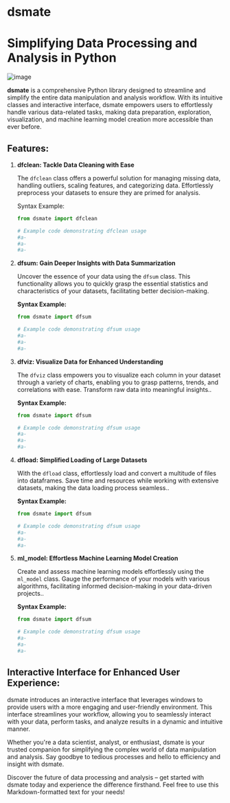 # dsmate
# Simplifying Data Processing and Analysis in Python
![image](https://github.com/DL4150/dsmate/assets/92887753/abecc214-5ef3-431a-82cd-5e04d86210f4)

**dsmate** is a comprehensive Python library designed to streamline and simplify the entire data manipulation and analysis workflow. With its intuitive classes and interactive interface, dsmate empowers users to effortlessly handle various data-related tasks, making data preparation, exploration, visualization, and machine learning model creation more accessible than ever before.

## Features:

1. **dfclean: Tackle Data Cleaning with Ease**

   The `dfclean` class offers a powerful solution for managing missing data, handling outliers, scaling features, and categorizing data. Effortlessly preprocess your datasets to ensure they are primed for analysis.

   Syntax Example:
   ```python
   from dsmate import dfclean

   # Example code demonstrating dfclean usage
   #a-
   #a-
   #a-

2. **dfsum: Gain Deeper Insights with Data Summarization**

   Uncover the essence of your data using the `dfsum` class. This functionality allows you to quickly grasp the essential statistics and characteristics of your datasets, facilitating better decision-making.

   **Syntax Example:**

   ```python
   from dsmate import dfsum

   # Example code demonstrating dfsum usage
   #a-
   #a-
   #a-


3. **dfviz: Visualize Data for Enhanced Understanding**
   
   The `dfviz` class empowers you to visualize each column in your dataset through a variety of charts, enabling you to grasp patterns, trends, and correlations with ease. Transform raw data into meaningful insights..

   **Syntax Example:**

   ```python
   from dsmate import dfsum

   # Example code demonstrating dfsum usage
   #a-
   #a-
   #a-

4. **dfload: Simplified Loading of Large Datasets**
   
   With the `dfload` class, effortlessly load and convert a multitude of files into dataframes. Save time and resources while working with extensive datasets, making the data loading process seamless..

   **Syntax Example:**

   ```python
   from dsmate import dfsum

   # Example code demonstrating dfsum usage
   #a-
   #a-
   #a-

5. **ml_model: Effortless Machine Learning Model Creation**
   
   Create and assess machine learning models effortlessly using the `ml_model` class. Gauge the performance of your models with various algorithms, facilitating informed decision-making in your data-driven projects..

   **Syntax Example:**

   ```python
   from dsmate import dfsum

   # Example code demonstrating dfsum usage
   #a-
   #a-
   #a-

## Interactive Interface for Enhanced User Experience:

dsmate introduces an interactive interface that leverages windows to provide users with a more engaging and user-friendly environment. This interface streamlines your workflow, allowing you to seamlessly interact with your data, perform tasks, and analyze results in a dynamic and intuitive manner.

Whether you're a data scientist, analyst, or enthusiast, dsmate is your trusted companion for simplifying the complex world of data manipulation and analysis. Say goodbye to tedious processes and hello to efficiency and insight with dsmate.

Discover the future of data processing and analysis – get started with dsmate today and experience the difference firsthand.
Feel free to use this Markdown-formatted text for your needs!
